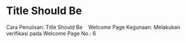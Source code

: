 # Title Should Be

Cara Penulisan: Title Should Be    Welcome Page
Kegunaan: Melakukan verifikasi pada Welcome Page
No.: 6
